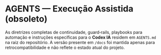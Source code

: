 # AGENTS — Execução Assistida (obsoleto)

As diretrizes completas de continuidade, guard‑rails, playbooks para automação e instruções específicas para o **Codex IA** residem em `AGENTS.md` na raiz do repositório.  A versão presente em `/docs` foi mantida apenas para retrocompatibilidade e não reflete o estado atual do projeto.
